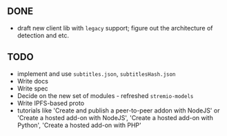 ## DONE

* draft new client lib with `legacy` support; figure out the architecture of detection and etc.

## TODO

* implement and use `subtitles.json`, `subtitlesHash.json`
* Write docs
* Write spec
* Decide on the new set of modules - refreshed `stremio-models`
* Write IPFS-based proto
* tutorials like 'Create and publish a peer-to-peer addon with NodeJS' or 'Create a hosted add-on with NodeJS', 'Create a hosted add-on with Python', 'Create a hosted add-on with PHP'